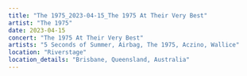 ```yaml
---
title: "The 1975_2023-04-15_The 1975 At Their Very Best"
artist: "The 1975"
date: 2023-04-15
concert: "The 1975 At Their Very Best"
artists: "5 Seconds of Summer, Airbag, The 1975, Aczino, Wallice"
location: "Riverstage"
location_details: "Brisbane, Queensland, Australia"
---
```

